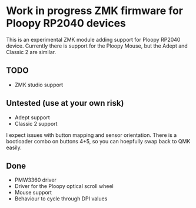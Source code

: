 # Work in progress ZMK firmware for Ploopy RP2040 devices

This is an experimental ZMK module adding support for Ploopy RP2040 device. Currently there is support for the Ploopy Mouse, but the Adept and Classic 2 are similar.

## TODO

- ZMK studio support

## Untested (use at your own risk)

- Adept support
- Classic 2 support

I expect issues with button mapping and sensor orientation. There is a bootloader combo on buttons 4+5, so you can hoepfully swap back to QMK easily.

## Done

- PMW3360 driver
- Driver for the Ploopy optical scroll wheel
- Mouse support
- Behaviour to cycle through DPI values
